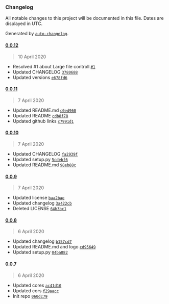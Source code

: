 ### Changelog

All notable changes to this project will be documented in this file. Dates are displayed in UTC.

Generated by [`auto-changelog`](https://github.com/CookPete/auto-changelog).

#### [0.0.12](https://github.com/hidekuma/flask-s3up/compare/0.0.11...0.0.12)

> 10 April 2020

- Resolved #1 about Large file controll [`#1`](https://github.com/hidekuma/flask-s3up/issues/1)
- Updated CHANGELOG [`3780688`](https://github.com/hidekuma/flask-s3up/commit/37806886fffabae0acee5c3db2f5ad17f4208099)
- Updated versions [`e678fd6`](https://github.com/hidekuma/flask-s3up/commit/e678fd67ec8a89f10de6fe0713839985be622992)

#### [0.0.11](https://github.com/hidekuma/flask-s3up/compare/0.0.10...0.0.11)

> 7 April 2020

- Updated README.md [`c0ed960`](https://github.com/hidekuma/flask-s3up/commit/c0ed96041a2327a77201a358db1bb2b32431a59d)
- Updated README [`cdb8f78`](https://github.com/hidekuma/flask-s3up/commit/cdb8f7866e19bb0413672eff9281c35440e3c032)
- Updated github links [`c7991d1`](https://github.com/hidekuma/flask-s3up/commit/c7991d1923103dc516b359e15f63e944eb371a6a)

#### [0.0.10](https://github.com/hidekuma/flask-s3up/compare/0.0.9...0.0.10)

> 7 April 2020

- Updated CHANGELOG [`fa2939f`](https://github.com/hidekuma/flask-s3up/commit/fa2939f83d3b816da398f4a77fa163f0988fcf9e)
- Updated setup.py [`5cdebf6`](https://github.com/hidekuma/flask-s3up/commit/5cdebf670f88398bfe0f4aea8ad8a520c3d88d68)
- Updated README.md [`98eb88c`](https://github.com/hidekuma/flask-s3up/commit/98eb88cb7b0af94a3c511278ef465adb0246caca)

#### [0.0.9](https://github.com/hidekuma/flask-s3up/compare/0.0.8...0.0.9)

> 7 April 2020

- Updated license [`baa2bae`](https://github.com/hidekuma/flask-s3up/commit/baa2bae8382a22f529d26ed68a9db932afe8865b)
- Updated changelog [`3a422cb`](https://github.com/hidekuma/flask-s3up/commit/3a422cbdf1484e4eab225d0a3ededd6ac9630749)
- Deleted LICENSE [`64b3bc1`](https://github.com/hidekuma/flask-s3up/commit/64b3bc17504cc8dbcc52b13644e7dd475265aaeb)

#### [0.0.8](https://github.com/hidekuma/flask-s3up/compare/0.0.7...0.0.8)

> 6 April 2020

- Updated changelog [`b157cd7`](https://github.com/hidekuma/flask-s3up/commit/b157cd7e07b483e4def3acb393dc776e5d73ccc1)
- Updated README.md and logo [`cd95649`](https://github.com/hidekuma/flask-s3up/commit/cd95649f22aee8fa0ab36a047a1336966532e893)
- Updated setup.py [`04ba882`](https://github.com/hidekuma/flask-s3up/commit/04ba8820ae3fe6119a13ab7d10e7daed1ac59ff0)

#### 0.0.7

> 6 April 2020

- Updated cores [`ac41d10`](https://github.com/hidekuma/flask-s3up/commit/ac41d109e14b397c4513c2d2ba920c8d137fd9a7)
- Updated cors [`f29aacc`](https://github.com/hidekuma/flask-s3up/commit/f29aacc5a72d14bc006c631a0c00a89023bda54b)
- Init repo [`060dc79`](https://github.com/hidekuma/flask-s3up/commit/060dc79560921fe3c84a470d7da338f65d0ff2ee)
